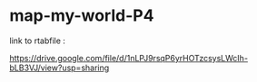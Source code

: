 # map-my-world-P4

link to rtabfile :

https://drive.google.com/file/d/1nLPJ9rsqP6yrHOTzcsysLWcIh-bLB3VJ/view?usp=sharing

